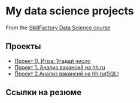 # My data science projects
From the [SkillFactory Data Science course](https://skillfactory.ru/data-scientist)

## Проекты 

* [Проект 0. Игра: Угадай число ](https://github.com/DmitriyVitalyevich/sf_data_science/tree/main/Project_0)
* [Проект 1. Анализ вакансий на hh.ru](https://github.com/DmitriyVitalyevich/sf_data_science/tree/main/Project_1)
* [Проект 2.Анализ вакансий на hh.ru(SQL)](https://github.com/DmitriyVitalyevich/sf_data_science/tree/main/Project_2)

## Ссылки на резюме
